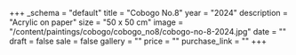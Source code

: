 +++
_schema = "default"
title = "Cobogo No.8"
year = "2024"
description = "Acrylic on paper"
size = "50 x 50 cm"
image = "/content/paintings/cobogo/cobogo_no8/cobogo-no-8-2024.jpg"
date = ""
draft = false
sale = false
gallery = ""
price = ""
purchase_link = ""
+++
